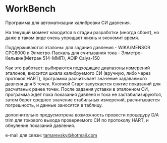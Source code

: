 # WorkBench
Программа для автоматизации калибровки СИ давления.

На текущий момент находится в стадии разработки (иногда сбоит), но даже в таком виде очень упрощает жизнь и экономит время.

Поддерживаются эталоны: 
для задания давления - WIKA/MENSOR CPC6000 и Элметро-Паскаль
для считывания тока - Элметро-Кельвин(Метран 514-ММП), AOIP Calys-150

Как это работает:
выбираются подходящие диапазоны измерений эталонов, вносится шкала калибруемого СИ (вручную, либо через протокол HART),
программа расчитывает значение задаваемого давленя для 5 точек. Кнопкой Старт запускается снятие показаний для расчитаных ранее точек.
После задания уставки в эталонном СИ, программа ждет пока показания давленя и тока не застабилизируются, затем берет среднее значение стабильных измерений, расчитывается погрешность,
и данные заносятся в таблицу.

дополнительно предусмотрена возможность провести процедуру D/A trim для токового выхода проверяемого СИ по протоколу HART, и обнуление показаний давления.

e-mail для связи: tamarevsky@hotmail.com
